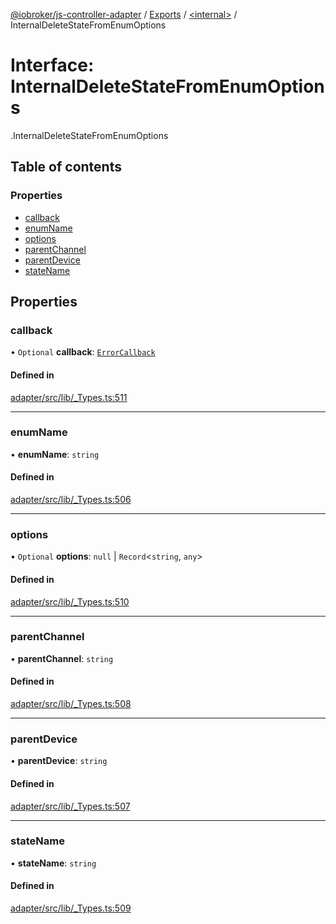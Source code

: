 [@iobroker/js-controller-adapter](../README.md) / [Exports](../modules.md) / [<internal\>](../modules/internal_.md) / InternalDeleteStateFromEnumOptions

# Interface: InternalDeleteStateFromEnumOptions

[<internal>](../modules/internal_.md).InternalDeleteStateFromEnumOptions

## Table of contents

### Properties

- [callback](internal_.InternalDeleteStateFromEnumOptions.md#callback)
- [enumName](internal_.InternalDeleteStateFromEnumOptions.md#enumname)
- [options](internal_.InternalDeleteStateFromEnumOptions.md#options)
- [parentChannel](internal_.InternalDeleteStateFromEnumOptions.md#parentchannel)
- [parentDevice](internal_.InternalDeleteStateFromEnumOptions.md#parentdevice)
- [stateName](internal_.InternalDeleteStateFromEnumOptions.md#statename)

## Properties

### callback

• `Optional` **callback**: [`ErrorCallback`](../modules/internal_.md#errorcallback)

#### Defined in

[adapter/src/lib/_Types.ts:511](https://github.com/ioBroker/ioBroker.js-controller/blob/5d3ad273/packages/adapter/src/lib/_Types.ts#L511)

___

### enumName

• **enumName**: `string`

#### Defined in

[adapter/src/lib/_Types.ts:506](https://github.com/ioBroker/ioBroker.js-controller/blob/5d3ad273/packages/adapter/src/lib/_Types.ts#L506)

___

### options

• `Optional` **options**: ``null`` \| `Record`<`string`, `any`\>

#### Defined in

[adapter/src/lib/_Types.ts:510](https://github.com/ioBroker/ioBroker.js-controller/blob/5d3ad273/packages/adapter/src/lib/_Types.ts#L510)

___

### parentChannel

• **parentChannel**: `string`

#### Defined in

[adapter/src/lib/_Types.ts:508](https://github.com/ioBroker/ioBroker.js-controller/blob/5d3ad273/packages/adapter/src/lib/_Types.ts#L508)

___

### parentDevice

• **parentDevice**: `string`

#### Defined in

[adapter/src/lib/_Types.ts:507](https://github.com/ioBroker/ioBroker.js-controller/blob/5d3ad273/packages/adapter/src/lib/_Types.ts#L507)

___

### stateName

• **stateName**: `string`

#### Defined in

[adapter/src/lib/_Types.ts:509](https://github.com/ioBroker/ioBroker.js-controller/blob/5d3ad273/packages/adapter/src/lib/_Types.ts#L509)
